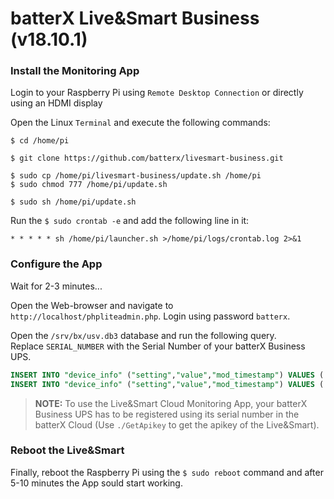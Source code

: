# batterX Live&Smart Business (v18.10.1)

### Install the Monitoring App

Login to your Raspberry Pi using `Remote Desktop Connection` or directly using an HDMI display

Open the Linux `Terminal` and execute the following commands:

```
$ cd /home/pi

$ git clone https://github.com/batterx/livesmart-business.git

$ sudo cp /home/pi/livesmart-business/update.sh /home/pi
$ sudo chmod 777 /home/pi/update.sh

$ sudo sh /home/pi/update.sh
```

Run the `$ sudo crontab -e` and add the following line in it:

```
* * * * * sh /home/pi/launcher.sh >/home/pi/logs/crontab.log 2>&1
```

### Configure the App

Wait for 2-3 minutes...

Open the Web-browser and navigate to `http://localhost/phpliteadmin.php`. Login using password `batterx`.

Open the `/srv/bx/usv.db3` database and run the following query.  
Replace `SERIAL_NUMBER` with the Serial Number of your batterX Business UPS.

```sql
INSERT INTO "device_info" ("setting","value","mod_timestamp") VALUES ('device_serial_number','SERIAL_NUMBER',CURRENT_TIMESTAMP);
INSERT INTO "device_info" ("setting","value","mod_timestamp") VALUES ('device_model','batterX BS',CURRENT_TIMESTAMP);
```

> **NOTE:** To use the Live&Smart Cloud Monitoring App, your batterX Business UPS has to be registered using its serial number in the batterX Cloud (Use `./GetApikey` to get the apikey of the Live&Smart).

### Reboot the Live&Smart

Finally, reboot the Raspberry Pi using the `$ sudo reboot` command and after 5-10 minutes the App sould start working.
